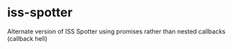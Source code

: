 # iss-spotter

Alternate version of ISS Spotter using promises rather than nested callbacks (callback hell)
